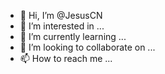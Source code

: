 - 👋 Hi, I’m @JesusCN
- 👀 I’m interested in ... 
- 🌱 I’m currently learning ...
- 💞️ I’m looking to collaborate on ...
- 📫 How to reach me ...

<!---
JesusCN/JesusCN is a ✨ special ✨ repository because its `README.md` (this file) appears on your GitHub profile.
You can click the Preview link to take a look at your changes.
--->
